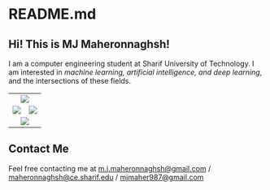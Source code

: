 # README.md
## Hi! This is MJ Maheronnaghsh!
I am a computer engineering student at Sharif University of Technology.
I am interested in *machine learning, artificial intelligence, and deep learning*, and the intersections of these fields.




<table border="0" cellspacing="0" cellpadding="0" align = "center">
    <tr>
        <td colspan=2 align = "center">
            <img src="https://github-readme-streak-stats.herokuapp.com/?user=mjmaher987&hide_border=true&theme=tokyonight" />
        </td> 
    </tr>
    <tr>
        <td align = "center">
            <img src="https://github-readme-stats.vercel.app/api/top-langs/?username=mjmaher987&hide_border=true&layout=compact&langs_count=10&theme=tokyonight"/>
        </td>
        <td align = "center">
            <img align="center" src="https://github-readme-stats.vercel.app/api?username=mjmaher987&hide_border=true&show_icons=true&count_private=true&include_all_commits=true&theme=tokyonight" />
        </td>
    </tr>
    <tr>
        <td colspan=2 align = "center">
            <img src="http://github-profile-summary-cards.vercel.app/api/cards/profile-details?username=mjmaher987&theme=tokyonight" />
        </td>
    </tr>

    
</table>


## Contact Me


Feel free contacting me at m.j.maheronnaghsh@gmail.com / maheronnaghsh@ce.sharif.edu / mjmaher987@gmail.com
<!--  -->
<!-- <div align="center">
        <a href="mjmaher987@gmail.com">
        <img src="https://cdn-icons-png.flaticon.com/512/281/281769.png" width= 3% height= auto>

</div> -->

<!--   
<p align=center>
<br>
<img src="https://visitor-badge.glitch.me/badge?page_id=mjmaher987/mjmaher987">
</p>
-->




